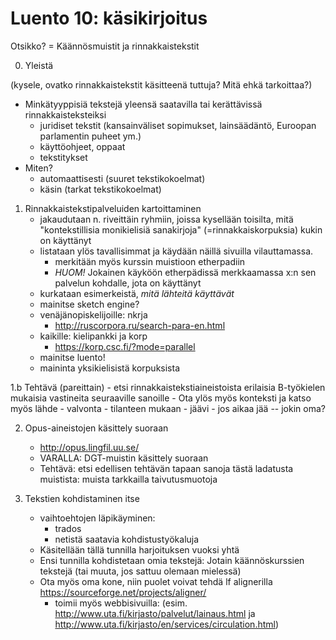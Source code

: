 Luento 10: käsikirjoitus
========================

Otsikko? = Käännösmuistit ja rinnakkaistekstit

0. Yleistä 

(kysele, ovatko rinnakkaistekstit käsitteenä tuttuja? Mitä ehkä tarkoittaa?)

- Minkätyyppisiä tekstejä yleensä saatavilla tai kerättävissä rinnakkaisteksteiksi
    - juridiset tekstit (kansainväliset sopimukset, lainsäädäntö, Euroopan parlamentin puheet ym.)
    - käyttöohjeet, oppaat
    - tekstitykset
- Miten? 
    - automaattisesti (suuret tekstikokoelmat)
    - käsin (tarkat tekstikokoelmat)

1. Rinnakkaistekstipalveluiden kartoittaminen
    - jakaudutaan n. riveittäin ryhmiin, joissa kysellään toisilta, mitä
      "kontekstillisia monikielisiä sanakirjoja" (=rinnakkaiskorpuksia)
      kukin on käyttänyt
    - listataan ylös tavallisimmat ja käydään näillä sivuilla vilauttamassa.
        - merkitään myös kurssin muistioon etherpadiin
        - *HUOM!* Jokainen käyköön etherpädissä merkkaamassa x:n sen palvelun kohdalle, jota on käyttänyt
    - kurkataan esimerkeistä, *mitä lähteitä käyttävät*
    - mainitse sketch engine?
    - venäjänopiskelijoille: nkrja
        - http://ruscorpora.ru/search-para-en.html
    - kaikille: kielipankki ja korp
        - https://korp.csc.fi/?mode=parallel
    - mainitse luento!
    - maininta yksikielisistä korpuksista

1.b Tehtävä (pareittain)
    - etsi rinnakkaistekstiaineistoista erilaisia B-työkielen mukaisia vastineita seuraaville sanoille
    - Ota ylös myös konteksti ja katso myös lähde
        - valvonta
        - tilanteen mukaan
        - jäävi
        - jos aikaa jää -- jokin oma?

2. Opus-aineistojen käsittely suoraan
    - http://opus.lingfil.uu.se/
    - VARALLA:  DGT-muistin käsittely suoraan
    - Tehtävä: etsi edellisen tehtävän tapaan sanoja tästä ladatusta muistista: muista tarkkailla taivutusmuotoja


3. Tekstien kohdistaminen itse
    - vaihtoehtojen läpikäyminen: 
        - trados
        - netistä saatavia kohdistustyökaluja
    - Käsitellään tällä tunnilla harjoituksen vuoksi yhtä
    - Ensi tunnilla kohdistetaan omia tekstejä: Jotain käännöskurssien tekstejä (tai muuta, jos sattuu olemaan mielessä)
    - Ota myös oma kone, niin puolet voivat tehdä lf alignerilla
        https://sourceforge.net/projects/aligner/
        - toimii myös webbisivuilla: (esim. http://www.uta.fi/kirjasto/palvelut/lainaus.html ja http://www.uta.fi/kirjasto/en/services/circulation.html)
